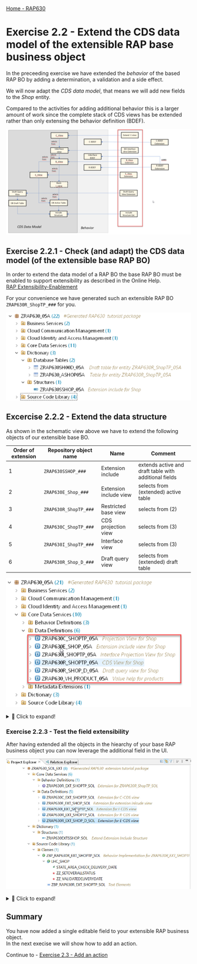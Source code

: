 [Home - RAP630](../../../../#exercises)  

# Exercise 2.2 - Extend the CDS data model of the extensible RAP base business object  

In the preceeding exercise we have extended the _behavior_ of the based RAP BO by adding a determination, a validation and a side effect. 

We will now adapt the _CDS data model_, that means we will add new fields to the _Shop_ entity. 

Compared to the activities for adding additional behavior this is a larger amount of work since the complete stack of CDS views has be extended rather than only extensing the behavior definition (BDEF).

![Overview](images/ex3_01_overview_RAP630.png)

## Exercise 2.2.1 - Check (and adapt) the CDS data model (of the extensible base RAP BO)

In order to extend the data model of a RAP BO the base RAP BO must be enabled to support extensibility as described in the Online Help.  
[RAP Extensibility-Enablement](https://help.sap.com/docs/abap-cloud/abap-rap/rap-extensibility-enablement)

For your convenience we have generated such an extensible RAP BO `ZRAP630R_ShopTP_###` for you.

![Overview](images/ex3_02_040_show_objects_to_be_extended.png)  


## Excercise 2.2.2 - Extend the data structure

As shown in the schematic view above we have to extend the following objects of our extensible base BO.
  
Order of extension | Repository object name | Name           | Comment  
-------- | ---------------------- | ------------------------ | -----------------------------------------------------   
1        | `ZRAP630SSHOP_###`     | Extension include        | extends active and draft table with additional fields    
2        | `ZRAP630E_Shop_###`    | Extension include view   | selects from (extended) active table   
3        | `ZRAP630R_ShopTP_###`  | Restricted base view     | selects from (2)   
4        | `ZRAP630C_ShopTP_###`  | CDS projection view      | selects from (3)   
5        | `ZRAP630I_ShopTP_###`  | Interface view           | selects from (3)   
6        | `ZRAP630R_Shop_D_###`  | Draft query view         | selects from (extended) draft table   


![objects_to_be_extended](images/ex3_03_040_overview_of_obj_to_be_extended.png)  

<details>
  <summary>🔵 Click to expand!</summary>

### Exercise 2.2.2.1 - Extend the extension include with an append structure - Add a field

We start the extension of the base RAP BO by adding field to the _extension include structure_ by creating an _append structure_ .

<details>
  <summary>🔵 Click to expand!</summary>

1. Right click on the _extension include structure_ `ZRAP630SSSHOP_###` and choose **New Append Structure** from the context menue.
  
   ![Add append structure](images/ex3_03_010_RAP630.png)
  
2. In the **New Append Structure** dialogue enter the following values.

   Be sure to change the package name to `ZRAP630_###_EXT` since the wizard in ADT by default propopses the package of the include structure of your base RAP BO.   
  
   Package:     `ZRAP630_###_EXT` !!!  
   Name:        `ZRAP630EXTSSHOP_###`  
   Description: Extend Extension Include Structure  
  
   and press **Next**.   
  
   ![Addappendstructure](images/ex3_03_020_RAP630.png)

3. Select the transport request that has been created for your extension package and press **Finish**.  

   ![Addappendstructure](images/ex3_03_030_RAP630.png)
  
3. In the code editor enter the following code snippte  
  
   ```abap
      zz_feedback_zaa : abap.char(256);
   ```

  So that your code should read as follows:
  
  <pre>
  @EndUserText.label : 'Extend Extension Include Structure'
  @AbapCatalog.enhancement.category : #NOT_EXTENSIBLE
  extend type zrap630sshop_### with zrap630extsshop_05a {
  zz_feedback_zaa : abap.char(256);
  }
  </pre>

  ![Addappendstructure](images/ex3_03_030_RAP640.png)
  
 4. Activate your changes
 
</details>

### Excercise 2.2.2.2 - Extend the CDS views 

In the following we will explain how to extend the remaining 5 CDS view entities. Since the process (the wizard) is the same for each CDS view entity we will only show screen shots for doing this for the first CDS view that has to be extended, which is the extension of the _Extension Include View_ `ZRAP630E_Shop_###`.  

For the remaining CDS views we will only provide the code snippets.   
  
<details>
  <summary>🔵 Click to expand!</summary>

### Extend the extenstion include view 

First we have to extend our extension include view `ZRAP630E_Shop_###` since the R-view reads from this view .
  
1. Right click on the CDS view of the base RAP business object that has to be extended. In this case right click on ´ZRAP630E_Shop_###´.   

![e-view](images/ex3_extension_for_ext_include_005.png) 

2. Select **New Data Definition** from the context menu.

![e-view](images/ex3_extension_for_ext_include_010.png) 

3. In the **New Data Defintion** screen enter the following values:  

   Package: `ZRAP630_###_EXT` --> !!! Be sure to have changed the package name since ADT will propose the name of the package where your base RAP BO resides in

   Name: `ZRAP630E_Ext_Shop_###`
   Description: `Extension for Extension Include View`

   and press **Next** .

4. Select a transport request and press **Next**.
   
   > **Caution:**
   > Do **NOT** press finish, because on the following screen you have to select the template that shall be used.  
  
5. Select the template **Extend View Entity**  and press **Finish**     

    
  ![Extend View Entity template](images/ex3_Extend_view_entity_025.jpg) 
    
4. The editor window opens. Here you have to enter the following code.
  
   <pre>      
     extend view entity ZRAP630E_Shop_### with {
         Shop.zz_feedback_zaa as zz_feedback_zaa
     } 
   </pre>
  
![CDS view extenstion](images/ex3_extension_for_ext_include_030.png)
  
</details>

### Extend the remaining CDS views 
  
You have now to extend the remaining 4 CDS views in the following order with the following code snippets as we have done this for the extension include view in Exercise 3.5.   

<details>
  <summary>🔵 Click to expand!</summary>

#### Extension for R-CDS view

Name: `ZRAP630R_EXT_SHOPTP_###`   
Package: `ZRAP630_###_EXT`  
Description: Extension for R-CDS view

> **Please note:**
> The code extension of the R-CDS view reads from the `_Extension` association as the data source.
> All other extensions read from the alias `Shop` as the data source.    

<pre>
extend view entity ZRAP630R_ShopTP_### with {  
_Extension.zz_feedback_zaa as zz_feedback_zaa  
}
</pre> 
  
#### Extension for C-CDS view

Name: `ZRAP630C_EXT_SHOPTP_###`   
Package: `ZRAP630_###_EXT`  
Description: Extension for P-CDS view
  
<pre>
  extend view entity ZRAP630C_ShopTP_### with {  
  
  @UI.lineItem: [ {
    position: 140 , 
    importance: #MEDIUM, 
    label: 'Feedback'
    } ]
    @UI.identification: [ {
    position: 140 , 
    label: 'Feedback'
    } ]
  
   Shop.zz_feedback_zaa as zz_feedback_zaa  
   }
</pre>  
  
#### Extension for I-CDS view  

Name: `ZRAP630I_Ext_ShopTP_###`   
Package: `ZRAP630_###_EXT`  
Description: Extension for interface view
  
<pre>
extend view entity ZRAP630I_ShopTP_### with {  
Shop.zz_feedback_zaa as zz_feedback_zaa 
}
</pre>
  
    
####  Extension for draft query view

Name: `ZRAP630R_Ext_Shop_D_###`   
Package: `ZRAP630_###_EXT`  
Description: Extension for draft query view
  
<pre>
extend view entity ZRAP630R_Shop_D_### with {  
Shop.zz_feedback_zaa as zz_feedback_zaa 
}
</pre>
  
  
</details>

</details>

### Exercise 2.2.3 - Test the field extensibility

After having extended all the objects in the hiearchy of your base RAP business object you can now leverage the additional field in the UI.

![Overview extensions](images/ex3_Extensions_overview_055.jpg)

<details>
  <summary>🔵 Click to expand!</summary>

1. Open the Service Binding of the extensible RAP business object and double-click on the entity**Shop**.   
  
2. Press the **Go** button.  
  
   You should see a new column called "Feedback".   
  
   ![extended list page](images/ex3_new_field_feedback_010.png)  

3. Select one entry and use the **Edit** button
  
  ![extended object page](images/ex3_new_field_feedback_020.png)   
  
  
  > When no field is visible you should check the extension of your projection view `ZRAP630C_EXT_SHOPTP_###` and check the UI annotations.   

</details>

## Summary

You have now added a single editable field to your extensible RAP business object.   
In the next execise we will show how to add an action. 

Continue to - [Exercise 2.3 - Add an action ](../ex4/README.md)



